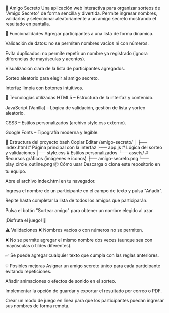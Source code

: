 🎁 Amigo Secreto
Una aplicación web interactiva para organizar sorteos de "Amigo Secreto" de forma sencilla y divertida.
Permite ingresar nombres, validarlos y seleccionar aleatoriamente a un amigo secreto mostrando el resultado en pantalla.

🧠 Funcionalidades
Agregar participantes a una lista de forma dinámica.

Validación de datos: no se permiten nombres vacíos ni con números.

Evita duplicados: no permite repetir un nombre ya registrado (ignora diferencias de mayúsculas y acentos).

Visualización clara de la lista de participantes agregados.

Sorteo aleatorio para elegir al amigo secreto.

Interfaz limpia con botones intuitivos.

🚀 Tecnologías utilizadas
HTML5 – Estructura de la interfaz y contenido.

JavaScript (Vanilla) – Lógica de validación, gestión de lista y sorteo aleatorio.

CSS3 – Estilos personalizados (archivo style.css externo).

Google Fonts – Tipografía moderna y legible.

📂 Estructura del proyecto
bash
Copiar
Editar
/amigo-secreto/
│
├── index.html         # Página principal con la interfaz
├── app.js             # Lógica del sorteo y validaciones
├── style.css          # Estilos personalizados
└── assets/            # Recursos gráficos (imágenes e íconos)
    ├── amigo-secreto.png
    └── play_circle_outline.png
📦 Cómo usar
Descarga o clona este repositorio en tu equipo.

Abre el archivo index.html en tu navegador.

Ingresa el nombre de un participante en el campo de texto y pulsa "Añadir".

Repite hasta completar la lista de todos los amigos que participarán.

Pulsa el botón "Sortear amigo" para obtener un nombre elegido al azar.

¡Disfruta el juego! 🎉

⚠️ Validaciones
❌ Nombres vacíos o con números no se permiten.

❌ No se permite agregar el mismo nombre dos veces (aunque sea con mayúsculas o tildes diferentes).

✅ Se puede agregar cualquier texto que cumpla con las reglas anteriores.

💡 Posibles mejoras
Asignar un amigo secreto único para cada participante evitando repeticiones.

Añadir animaciones o efectos de sonido en el sorteo.

Implementar la opción de guardar y exportar el resultado por correo o PDF.

Crear un modo de juego en línea para que los participantes puedan ingresar sus nombres de forma remota.

